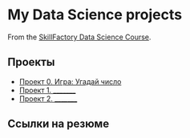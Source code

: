 # My Data Science projects

From the [SkillFactory Data Science Course](https://skillfactory.ru/data-scientist).

## Проекты

* [Проект 0. Игра: Угадай число](https://github.com/Alex-Lekov/sf_data_science/project_0)
* [Проект 1. _______](___)
* [Проект 2. _______](___)

## Ссылки на резюме